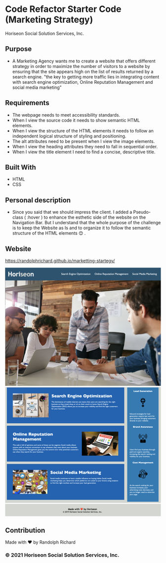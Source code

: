 # Code Refactor Starter Code (Marketing Strategy)
Horiseon Social Solution Services, Inc.


## Purpose
* A Marketing Agency wants me to create a website that offers different strategy in order to maximize the number of visitors to a website by ensuring that the site appears high on the list of results returned by a search engine. "the key to getting more traffic lies in integrating content with search engine optimization, Online Reputation Management and social media marketing"

## Requirements
* The webpage needs to meet accessibility standards.
* When I view the source code it needs to show semantic HTML elements.
* When I view the structure of the HTML elements it needs to follow an independent logical structure of styling and positioning.
* The alt attributes need to be present when I view the image elements.
* When I view the heading attributes they need to fall in sequential order.
* When I view the title element I need to find a concise, descriptive title.

## Built With
* HTML
* CSS


## Personal description
* Since you said that we should impress the client. I added a Pseudo-class ( :hover ) to enhance the esthetic side of the website on the Navigation Bar. But I understand that the whole purpose of the challenge is to keep the Website as Is and to organize it to follow the semantic structure of the HTML elements 😊 .


## Website
https://randolphrichard.github.io/marketting-startegy/

![](develop/assets/images/1.png)
![](develop/assets/images/2.png)
![](develop/assets/images/3.png)


## Contribution
Made with ❤️ by Randolph Richard
### © 2021 Horiseon Social Solution Services, Inc.